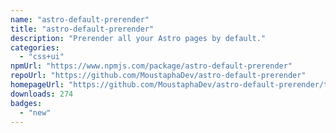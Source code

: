 ```yaml
---
name: "astro-default-prerender"
title: "astro-default-prerender"
description: "Prerender all your Astro pages by default."
categories:
  - "css+ui"
npmUrl: "https://www.npmjs.com/package/astro-default-prerender"
repoUrl: "https://github.com/MoustaphaDev/astro-default-prerender"
homepageUrl: "https://github.com/MoustaphaDev/astro-default-prerender/tree/main/packages/integration/README.md"
downloads: 274
badges:
  - "new"
---
```

